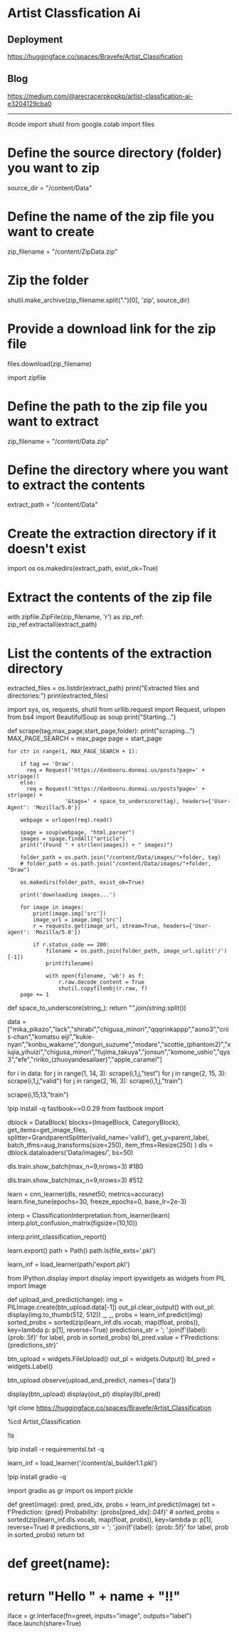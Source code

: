 # Artist Classfication Ai
## Deployment
https://huggingface.co/spaces/Bravefe/Artist_Classification
## Blog
https://medium.com/@arecracerpkppkp/artist-classfication-ai-e3204129cba0


-------------------------------------------------------------------------------------------------------------------------------------------------------------------------------------------------------------------
#code
import shutil
from google.colab import files

# Define the source directory (folder) you want to zip
source_dir = "/content/Data"

# Define the name of the zip file you want to create
zip_filename = "/content/ZipData.zip"

# Zip the folder
shutil.make_archive(zip_filename.split(".")[0], 'zip', source_dir)

# Provide a download link for the zip file
files.download(zip_filename)

import zipfile

# Define the path to the zip file you want to extract
zip_filename = "/content/Data.zip"

# Define the directory where you want to extract the contents
extract_path = "/content/Data"

# Create the extraction directory if it doesn't exist
import os
os.makedirs(extract_path, exist_ok=True)

# Extract the contents of the zip file
with zipfile.ZipFile(zip_filename, 'r') as zip_ref:
    zip_ref.extractall(extract_path)

# List the contents of the extraction directory
extracted_files = os.listdir(extract_path)
print("Extracted files and directories:")
print(extracted_files)

import sys, os, requests, shutil
from urllib.request import Request, urlopen
from bs4 import BeautifulSoup as soup
print("Starting...")

def scrape(tag,max_page,start_page,folder):
    print("scraping...")
    MAX_PAGE_SEARCH = max_page
    page = start_page

    for ctr in range(1, MAX_PAGE_SEARCH + 1):

        if tag == 'Draw':
          req = Request('https://danbooru.donmai.us/posts?page=' + str(page))
        else:
          req = Request('https://danbooru.donmai.us/posts?page=' + str(page) +
                      '&tags=' + space_to_underscore(tag), headers={'User-Agent': 'Mozilla/5.0'})

        webpage = urlopen(req).read()

        spage = soup(webpage, "html.parser")
        images = spage.findAll("article")
        print("(Found " + str(len(images)) + " images)")

        folder_path = os.path.join("/content/Data/images/"+folder, tag)
        # folder_path = os.path.join("/content/Data/images/"+folder, "Draw")

        os.makedirs(folder_path, exist_ok=True)

        print('downloading images...')

        for image in images:
            print(image.img['src'])
            image_url = image.img['src']
            r = requests.get(image_url, stream=True, headers={'User-agent': 'Mozilla/5.0'})

            if r.status_code == 200:
                filename = os.path.join(folder_path, image_url.split('/')[-1])
                print(filename)

                with open(filename, 'wb') as f:
                    r.raw.decode_content = True
                    shutil.copyfileobj(r.raw, f)
        page += 1

def space_to_underscore(string_):
    return "_".join(string_.split())

data = ["mika_pikazo","lack","shirabi","chigusa_minori","qqqrinkappp","aono3","criis-chan","komatsu eiji","kukie-nyan","konbu_wakame","donguri_suzume","modare","scottie_(phantom2)","xiujia_yihuizi","chigusa_minori","fujima_takuya","jonsun","komone_ushio","qys3","efe","ririko_(zhuoyandesailaer)","apple_caramel"]

for i in data:
  for j in range(1, 14, 3):
      scrape(i,1,j,"test")
  for j in range(2, 15, 3):
      scrape(i,1,j,"valid")
  for j in range(2, 16, 3):
      scrape(i,1,j,"train")

  scrape(i,15,13,"train")

  !pip install -q fastbook==0.0.29
from fastbook import 

dblock = DataBlock(
    blocks=(ImageBlock, CategoryBlock),
    get_items=get_image_files,
    splitter=GrandparentSplitter(valid_name='valid'),
    get_y=parent_label,
    batch_tfms=aug_transforms(size=250),
    item_tfms=Resize(250)
)
dls = dblock.dataloaders('Data/images/', bs=50)

dls.train.show_batch(max_n=9,nrows=3) #180

dls.train.show_batch(max_n=9,nrows=3) #512

learn = cnn_learner(dls, resnet50, metrics=accuracy)
learn.fine_tune(epochs=30, freeze_epochs=0, base_lr=2e-3)

interp = ClassificationInterpretation.from_learner(learn)
interp.plot_confusion_matrix(figsize=(10,10))

interp.print_classification_report()

learn.export()
path = Path()
path.ls(file_exts='.pkl')

learn_inf = load_learner(path/'export.pkl')

from IPython.display import display
import ipywidgets as widgets
from PIL import Image

def upload_and_predict(change):
    img = PILImage.create(btn_upload.data[-1])
    out_pl.clear_output()
    with out_pl: display(img.to_thumb(512, 512))
    _, _, probs = learn_inf.predict(img)
    sorted_probs = sorted(zip(learn_inf.dls.vocab, map(float, probs)), key=lambda p: p[1], reverse=True)
    predictions_str = '; '.join(f'{label}: {prob:.5f}' for label, prob in sorted_probs)
    lbl_pred.value = f'Predictions: {predictions_str}'

btn_upload = widgets.FileUpload()
out_pl = widgets.Output()
lbl_pred = widgets.Label()

btn_upload.observe(upload_and_predict, names=['data'])

display(btn_upload)
display(out_pl)
display(lbl_pred)

!git clone https://huggingface.co/spaces/Bravefe/Artist_Classification

%cd Artist_Classification

!ls

!pip install -r requirementsl.txt -q

learn_inf = load_learner('/content/ai_builder1.1.pkl')

!pip install gradio -q

import gradio as gr
import os
import pickle


def greet(image):
    pred, pred_idx, probs = learn_inf.predict(image)
    txt = f'Prediction: {pred} Probability: {probs[pred_idx]:.04f}'
    # sorted_probs = sorted(zip(learn_inf.dls.vocab, map(float, probs)), key=lambda p: p[1], reverse=True)
    # predictions_str = '; '.join(f'{label}: {prob:.5f}' for label, prob in sorted_probs)
    return txt

# def greet(name):
#     return "Hello " + name + "!!"

iface = gr.Interface(fn=greet, inputs="image", outputs="label")
iface.launch(share=True)
